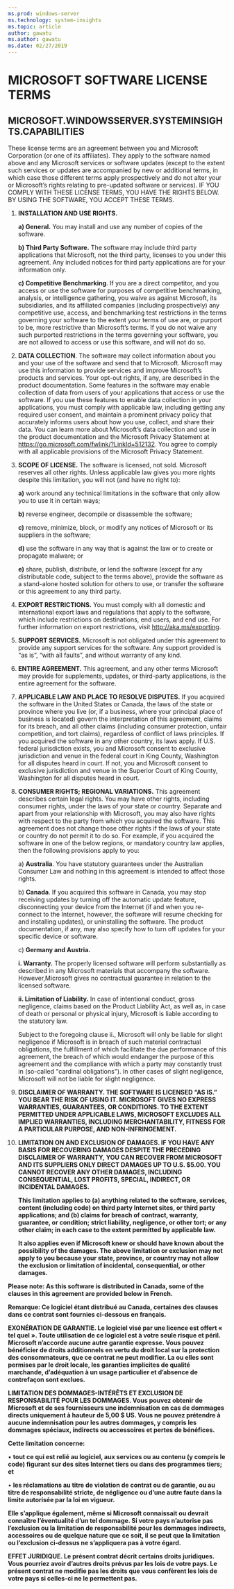 ```yaml
---
ms.prod: windows-server
ms.technology: system-insights
ms.topic: article
author: gawatu
ms.author: gawatu
ms.date: 02/27/2019
---
```

# MICROSOFT SOFTWARE LICENSE TERMS

## MICROSOFT.WINDOWSSERVER.SYSTEMINSIGHTS.CAPABILITIES

These license terms are an agreement between you and Microsoft Corporation (or
one of its affiliates). They apply to the software named above and any Microsoft
services or software updates (except to the extent such services or updates are
accompanied by new or additional terms, in which case those different terms
apply prospectively and do not alter your or Microsoft’s rights relating to
pre-updated software or services). IF YOU COMPLY WITH THESE LICENSE TERMS, YOU
HAVE THE RIGHTS BELOW. BY USING THE SOFTWARE, YOU ACCEPT THESE TERMS.

1. **INSTALLATION AND USE RIGHTS.**

   **a) General.** You may install and use any number of copies of the software.

   **b) Third Party Software.** The software may include third party applications that Microsoft, not the third party, licenses to you under this agreement. Any included notices for third party applications are for your information only.

   **c) Competitive Benchmarking**. If you are a direct competitor, and you access or use the software for purposes of competitive benchmarking, analysis, or intelligence gathering, you waive as against Microsoft, its subsidiaries, and its affiliated companies (including prospectively) any competitive use, access, and benchmarking test restrictions in the terms governing your software to the extent your terms of use are, or purport to be, more restrictive than Microsoft’s terms. If you do not waive any such purported restrictions in the terms governing your software, you are not allowed to access or use this software, and will not do so.

2. **DATA COLLECTION**. The software may collect information about you and your use of the software and send that to Microsoft. Microsoft may use this information to provide services and improve Microsoft’s products and services. Your opt-out rights, if any, are described in the product documentation. Some features in the software may enable collection of data from users of your applications that access or use the software. If you use these features to enable data collection in your applications, you must comply with applicable law, including getting any required user consent, and maintain a prominent privacy policy that accurately informs users about how you use, collect, and share their data. You can learn more about Microsoft’s data collection and use in the product documentation and the Microsoft Privacy Statement at <https://go.microsoft.com/fwlink/?LinkId=512132>. You agree to comply with all applicable provisions of the Microsoft Privacy Statement.

3. **SCOPE OF LICENSE.** The software is licensed, not sold. Microsoft reserves all other rights. Unless applicable law gives you more rights despite this limitation, you will not (and have no right to):

   **a)** work around any technical limitations in the software that only allow you to use it in certain ways;

   **b)** reverse engineer, decompile or disassemble the software;

   **c)** remove, minimize, block, or modify any notices of Microsoft or its suppliers in the software;

   **d)** use the software in any way that is against the law or to create or propagate malware; or

   **e)** share, publish, distribute, or lend the software (except for any distributable code, subject to the terms above), provide the software as a stand-alone hosted solution for others to use, or transfer the software or this agreement to any third party.

4. **EXPORT RESTRICTIONS.** You must comply with all domestic and international export laws and regulations that apply to the software, which include restrictions on destinations, end users, and end use. For further information on export restrictions, visit <http://aka.ms/exporting>.

5. **SUPPORT SERVICES.** Microsoft is not obligated under this agreement to provide any support services for the software. Any support provided is “as is”, “with all faults”, and without warranty of any kind.

6. **ENTIRE AGREEMENT.** This agreement, and any other terms Microsoft may provide for supplements, updates, or third-party applications, is the entire agreement for the software.

7. **APPLICABLE LAW AND PLACE TO RESOLVE DISPUTES.** If you acquired the software in the United States or Canada, the laws of the state or province where you live (or, if a business, where your principal place of business is located) govern the interpretation of this agreement, claims for its breach, and all other claims (including consumer protection, unfair competition, and tort claims), regardless of conflict of laws principles. If you acquired the software in any other country, its laws apply. If U.S. federal jurisdiction exists, you and Microsoft consent to exclusive jurisdiction and venue in the federal court in King County, Washington for all disputes heard in court. If not, you and Microsoft consent to exclusive jurisdiction and venue in the Superior Court of King County, Washington for all disputes heard in court.

8. **CONSUMER RIGHTS; REGIONAL VARIATIONS.** This agreement describes certain legal rights. You may have other rights, including consumer rights, under the laws of your state or country. Separate and apart from your relationship with Microsoft, you may also have rights with respect to the party from which you acquired the software. This agreement does not change those other rights if the laws of your state or country do not permit it to do so. For example, if you acquired the software in one of the below regions, or mandatory country law applies, then the following provisions apply to you:

   a) **Australia**. You have statutory guarantees under the Australian Consumer Law and nothing in this agreement is intended to affect those rights.

   b) **Canada**. If you acquired this software in Canada, you may stop receiving
    updates by turning off the automatic update feature, disconnecting your
    device from the Internet (if and when you re-connect to the Internet,
    however, the software will resume checking for and installing updates), or
    uninstalling the software. The product documentation, if any, may also
    specify how to turn off updates for your specific device or software.

   c) **Germany and Austria.**

      **i. Warranty.** The properly licensed software will perform substantially as described in any Microsoft materials that accompany the software. However,Microsoft gives no contractual guarantee in relation to the licensed software.

      **ii. Limitation of Liability.** In case of intentional conduct, gross negligence, claims based on the Product Liability Act, as well as, in case of death or personal or physical injury, Microsoft is liable according to the statutory law.

    Subject to the foregoing clause ii., Microsoft will only be liable for slight negligence if Microsoft is in breach of such material contractual obligations, the fulfillment of which facilitate the due performance of this agreement, the breach of which would endanger the purpose of this agreement and the compliance with which a party may constantly trust in (so-called "cardinal obligations"). In other cases of slight negligence, Microsoft will not be liable for slight negligence.

9. **DISCLAIMER OF WARRANTY. THE SOFTWARE IS LICENSED “AS IS.” YOU BEAR THE RISK OF USING IT. MICROSOFT GIVES NO EXPRESS WARRANTIES, GUARANTEES, OR CONDITIONS. TO THE EXTENT PERMITTED UNDER APPLICABLE LAWS, MICROSOFT EXCLUDES ALL IMPLIED WARRANTIES, INCLUDING MERCHANTABILITY, FITNESS FOR A PARTICULAR PURPOSE, AND NON-INFRINGEMENT.**

10. **LIMITATION ON AND EXCLUSION OF DAMAGES. IF YOU HAVE ANY BASIS FOR RECOVERING DAMAGES DESPITE THE PRECEDING DISCLAIMER OF WARRANTY, YOU CAN RECOVER FROM MICROSOFT AND ITS SUPPLIERS ONLY DIRECT DAMAGES UP TO U.S. \$5.00. YOU CANNOT RECOVER ANY OTHER DAMAGES, INCLUDING CONSEQUENTIAL, LOST PROFITS, SPECIAL, INDIRECT, OR INCIDENTAL DAMAGES.**

    **This limitation applies to (a) anything related to the software, services,
content (including code) on third party Internet sites, or third party
applications; and (b) claims for breach of contract, warranty, guarantee, or
condition; strict liability, negligence, or other tort; or any other claim; in
each case to the extent permitted by applicable law.**

    **It also applies even if Microsoft knew or should have known about the
possibility of the damages. The above limitation or exclusion may not apply to
you because your state, province, or country may not allow the exclusion or
limitation of incidental, consequential, or other damages.**

**Please note: As this software is distributed in Canada, some of the clauses in
this agreement are provided below in French.**

**Remarque: Ce logiciel étant distribué au Canada, certaines des clauses dans ce
contrat sont fournies ci-dessous en français.**

**EXONÉRATION DE GARANTIE. Le logiciel visé par une licence est offert « tel quel
». Toute utilisation de ce logiciel est à votre seule risque et péril. Microsoft
n’accorde aucune autre garantie expresse. Vous pouvez bénéficier de droits
additionnels en vertu du droit local sur la protection des consommateurs, que ce
contrat ne peut modifier. La ou elles sont permises par le droit locale, les
garanties implicites de qualité marchande, d’adéquation à un usage particulier
et d’absence de contrefaçon sont exclues.**

**LIMITATION DES DOMMAGES-INTÉRÊTS ET EXCLUSION DE RESPONSABILITÉ POUR LES
DOMMAGES. Vous pouvez obtenir de Microsoft et de ses fournisseurs une
indemnisation en cas de dommages directs uniquement à hauteur de 5,00 \$ US.
Vous ne pouvez prétendre à aucune indemnisation pour les autres dommages, y
compris les dommages spéciaux, indirects ou accessoires et pertes de bénéfices.**

**Cette limitation concerne:**

• **tout ce qui est relié au logiciel, aux services ou au contenu (y compris le
code) figurant sur des sites Internet tiers ou dans des programmes tiers; et**

• **les réclamations au titre de violation de contrat ou de garantie, ou au titre
de responsabilité stricte, de négligence ou d’une autre faute dans la limite
autorisée par la loi en vigueur.**

**Elle s’applique également, même si Microsoft connaissait ou devrait connaître
l’éventualité d’un tel dommage. Si votre pays n’autorise pas l’exclusion ou la
limitation de responsabilité pour les dommages indirects, accessoires ou de
quelque nature que ce soit, il se peut que la limitation ou l’exclusion
ci-dessus ne s’appliquera pas à votre égard.**

**EFFET JURIDIQUE. Le présent contrat décrit certains droits juridiques. Vous
pourriez avoir d’autres droits prévus par les lois de votre pays. Le présent
contrat ne modifie pas les droits que vous confèrent les lois de votre pays si
celles-ci ne le permettent pas.**
